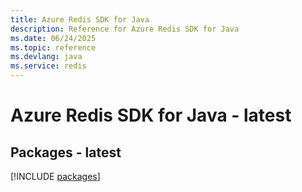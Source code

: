 ```yaml
---
title: Azure Redis SDK for Java
description: Reference for Azure Redis SDK for Java
ms.date: 06/24/2025
ms.topic: reference
ms.devlang: java
ms.service: redis
---
```

# Azure Redis SDK for Java - latest
## Packages - latest
[!INCLUDE [packages](redis-index.md)]